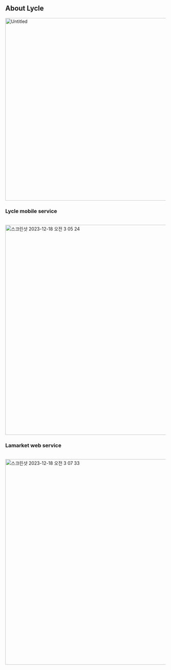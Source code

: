 ## About Lycle

<img width="572" alt="Untitled" src="https://github.com/munyeong0103/lycle-backend/assets/99591750/0d561704-996f-4c90-8c5e-e7a20c11f34b">

### Lycle mobile service
<br>
  <img width="658" alt="스크린샷 2023-12-18 오전 3 05 24" src="https://github.com/munyeong0103/lycle-backend/assets/99591750/292de46c-4285-4976-ae28-ca4cd0e56d9b">
</br>


### Lamarket web service
<br>
  <img width="644" alt="스크린샷 2023-12-18 오전 3 07 33" src="https://github.com/munyeong0103/lycle-backend/assets/99591750/e6800373-7d38-46c3-950b-4ff5b4c5f5fd">
</br>
